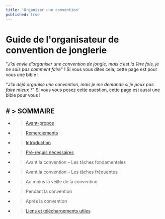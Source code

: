 ```yaml
---
title: 'Organiser une convention'
published: true
---
```


# Guide de l'organisateur de convention de jonglerie

"_J’ai envie d’organiser une convention de jongle, mais c’est la 1ère fois, je ne sais pas comment faire_" ! Si vous vous dites cela, cette page est pour vous une bible !

"_J’ai déjà organisé une convention, mais je me demande si je peux pas faire mieux ?_" Si vous vous posez cette question, cette page est aussi une bible pour vous !

## # > SOMMAIRE

* > [Avant-propos]( 	/organiser-une-convention/avant-propos)	
* > [Remerciements]( 	/organiser-une-convention/remerciements)	 	
* > [Introduction]( 	/organiser-une-convention/introduction)	
* > [Pré-requis nécessaires]( 	/organiser-une-convention/pre-requis-necessaires)
* > Avant la convention – Les tâches fondamentales
* > Avant la convention – Les tâches fréquentes
* > Au moins la veille de la convention	
* > Pendant la convention	
* > Après la convention
* > [Liens et téléchargements utiles]( 	/organiser-une-convention/liens-utiles)



